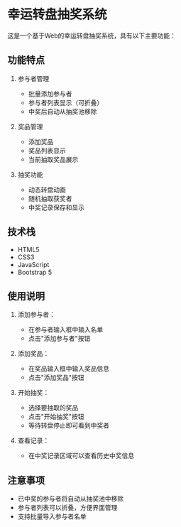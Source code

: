 # 幸运转盘抽奖系统

这是一个基于Web的幸运转盘抽奖系统，具有以下主要功能：

## 功能特点

1. 参与者管理
   - 批量添加参与者
   - 参与者列表显示（可折叠）
   - 中奖后自动从抽奖池移除

2. 奖品管理
   - 添加奖品
   - 奖品列表显示
   - 当前抽取奖品展示

3. 抽奖功能
   - 动态转盘动画
   - 随机抽取获奖者
   - 中奖记录保存和显示

## 技术栈

- HTML5
- CSS3
- JavaScript
- Bootstrap 5

## 使用说明

1. 添加参与者：
   - 在参与者输入框中输入名单
   - 点击"添加参与者"按钮

2. 添加奖品：
   - 在奖品输入框中输入奖品信息
   - 点击"添加奖品"按钮

3. 开始抽奖：
   - 选择要抽取的奖品
   - 点击"开始抽奖"按钮
   - 等待转盘停止即可看到中奖者

4. 查看记录：
   - 在中奖记录区域可以查看历史中奖信息

## 注意事项

- 已中奖的参与者将自动从抽奖池中移除
- 参与者列表可以折叠，方便界面管理
- 支持批量导入参与者名单 